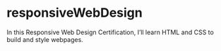 # responsiveWebDesign
In this Responsive Web Design Certification, I’ll learn HTML and CSS to build and style webpages.
